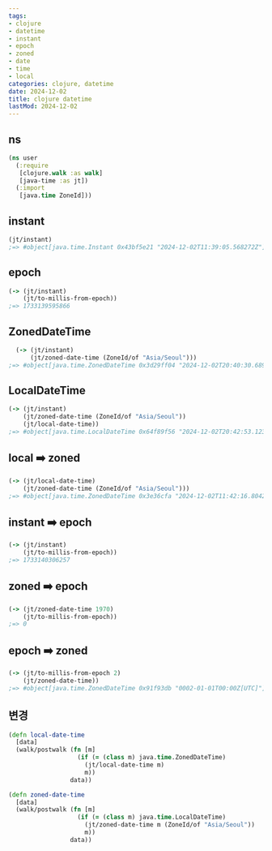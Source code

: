 ```yaml
---
tags:
- clojure
- datetime
- instant
- epoch
- zoned
- date
- time
- local
categories: clojure, datetime
date: 2024-12-02
title: clojure datetime
lastMod: 2024-12-02
---
```









## ns

```clojure
(ns user	
  (:require
   [clojure.walk :as walk]
   [java-time :as jt])
  (:import
   [java.time ZoneId]))
```



## instant

```clojure
(jt/instant)
;=> #object[java.time.Instant 0x43bf5e21 "2024-12-02T11:39:05.568272Z"]
```

## epoch

```clojure
(-> (jt/instant)
    (jt/to-millis-from-epoch))
;=> 1733139595866
```

## ZonedDateTime

```clojure
  (-> (jt/instant)
      (jt/zoned-date-time (ZoneId/of "Asia/Seoul")))
;=> #object[java.time.ZonedDateTime 0x3d29ff04 "2024-12-02T20:40:30.689936+09:00[Asia/Seoul]"]
```

## LocalDateTime

```clojure
(-> (jt/instant)
    (jt/zoned-date-time (ZoneId/of "Asia/Seoul"))
    (jt/local-date-time))
;=> #object[java.time.LocalDateTime 0x64f89f56 "2024-12-02T20:42:53.123852"]
```



## local ➡️ zoned

```clojure
(-> (jt/local-date-time)
    (jt/zoned-date-time (ZoneId/of "Asia/Seoul")))
;=> #object[java.time.ZonedDateTime 0x3e36cfa "2024-12-02T11:42:16.804282+09:00[Asia/Seoul]"]
```



## instant ➡️ epoch

```clojure
(-> (jt/instant)
    (jt/to-millis-from-epoch))
;=> 1733140306257
```



## zoned ➡️ epoch

```clojure
(-> (jt/zoned-date-time 1970)
    (jt/to-millis-from-epoch))
;=> 0
```



## epoch ➡️ zoned

```clojure
(-> (jt/to-millis-from-epoch 2)
    (jt/zoned-date-time))
;=> #object[java.time.ZonedDateTime 0x91f93db "0002-01-01T00:00Z[UTC]"]
```





## 변경

```clojure
(defn local-date-time
  [data]
  (walk/postwalk (fn [m]
                   (if (= (class m) java.time.ZonedDateTime)
                     (jt/local-date-time m)
                     m))
                 data))

(defn zoned-date-time
  [data]
  (walk/postwalk (fn [m]
                   (if (= (class m) java.time.LocalDateTime)
                     (jt/zoned-date-time m (ZoneId/of "Asia/Seoul"))
                     m))
                 data))

```




